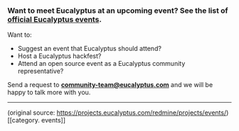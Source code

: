 ### Want to meet Eucalyptus at an upcoming event?  See the list of **[official Eucalyptus events](http://www.eucalyptus.com/news/events)**.

Want to:

* Suggest an event that Eucalyptus should attend?
* Host a Eucalyptus hackfest?
* Attend an open source event as a Eucalyptus community representative?  

Send a request to **community-team@eucalyptus.com** and we will be happy to talk more with you.

***
(original source: https://projects.eucalyptus.com/redmine/projects/events/)
[[category. events]]